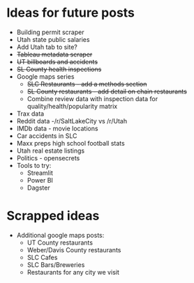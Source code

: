 # Ideas for future posts

* Building permit scraper
* Utah state public salaries
* Add Utah tab to site?
* ~~Tableau metadata scraper~~
* ~~UT billboards and accidents~~
* ~~SL County health inspections~~
* Google maps series
  * ~~SLC Restaurants - add a methods section~~
  * ~~SL County restaurants - add detail on chain restaurants~~
  * Combine review data with inspection data for quality/health/popularity matrix
* Trax data
* Reddit data -/r/SaltLakeCity vs /r/Utah
* IMDb data - movie locations
* Car accidents in SLC
* Maxx preps high school football stats
* Utah real estate listings
* Politics - opensecrets
* Tools to try:
  * Streamlit
  * Power BI
  * Dagster

# Scrapped ideas

* Additional google maps posts:
  * UT County restaurants
  * Weber/Davis County restaurants
  * SLC Cafes
  * SLC Bars/Breweries
  * Restaurants for any city we visit